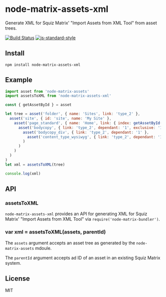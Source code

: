 # node-matrix-assets-xml

Generate XML for Squiz Matrix' "Import Assets from XML Tool" from asset trees.

[![Build Status](https://travis-ci.org/joshgillies/node-matrix-assets-xml.svg)](https://travis-ci.org/joshgillies/node-matrix-assets-xml)
[![js-standard-style](https://img.shields.io/badge/code%20style-standard-brightgreen.svg?style=flat)](https://github.com/feross/standard)

## Install

`npm install node-matrix-assets-xml`

## Example

```js
import asset from 'node-matrix-assets'
import assetsToXML from 'node-matrix-assets-xml'

const { getAssetById } = asset

let tree = asset('folder', { name: 'Sites', link: 'type_2' },
  asset('site', { id: 'site', name: 'My Site' },
    asset('page_standard', { name: 'Home', link: { index: getAssetById('site') } },
      asset('bodycopy', { link: 'type_2', dependant: '1', exclusive: '1' },
        asset('bodycopy_div', { link: 'type_2', dependant: '1' },
          asset('content_type_wysiwyg', { link: 'type_2', dependant: '1', exclusive: '1' })
        )
      )
    )
  )
)
let xml = assetsToXML(tree)

console.log(xml)
```

## API

### assetsToXML

`node-matrix-assets-xml` provides an API for generating XML for Squiz Matrix' "Import Assets from XML Tool" via `require('node-matrix-bundler')`.

### var xml = assetsToXML(assets, parentId)

The `assets` argument accepts an asset tree as generated by the `node-matrix-assets` mdoule.

The `parentId` argument accepts ad ID of an asset in an existing Squiz Matrix system.

## License

MIT
